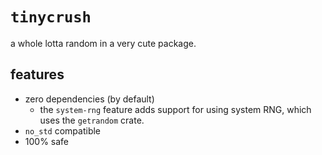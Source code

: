 # `tinycrush`

a whole lotta random in a very cute package.

## features
- zero dependencies (by default)
  * the `system-rng` feature adds support for using system RNG, which uses the `getrandom` crate.
- `no_std` compatible
- 100% safe

